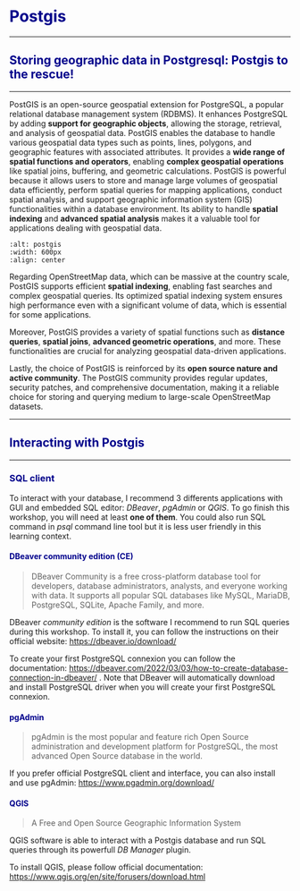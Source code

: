 # <span style="color:darkblue">Postgis<span>

------------
## <span style="color:darkblue">Storing geographic data in Postgresql: Postgis to the rescue!<span>
------------

PostGIS is an open-source geospatial extension for PostgreSQL, a popular relational database management system (RDBMS). 
It enhances PostgreSQL by adding __support for geographic objects__, allowing the storage, retrieval, and analysis of geospatial data. 
PostGIS enables the database to handle various geospatial data types such as points, lines, polygons, and geographic features with associated attributes. It provides a __wide range of spatial functions and operators__, enabling __complex geospatial operations__ like spatial joins, buffering, and geometric calculations. PostGIS is powerful because it allows users to store and manage large volumes of geospatial data efficiently, perform spatial queries for mapping applications, conduct spatial analysis, and support geographic information system (GIS) functionalities within a database environment. Its ability to handle __spatial indexing__ and __advanced spatial analysis__ makes it a valuable tool for applications dealing with geospatial data.

```{image} ./figures/postgis_logo.png
:alt: postgis
:width: 600px
:align: center
```

Regarding OpenStreetMap data, which can be massive at the country scale, PostGIS supports efficient __spatial indexing__, enabling fast searches and complex geospatial queries. Its optimized spatial indexing system ensures high performance even with a significant volume of data, which is essential for some applications.

Moreover, PostGIS provides a variety of spatial functions such as __distance queries__, __spatial joins__, __advanced geometric operations__, and more. These functionalities are crucial for analyzing geospatial data-driven applications.

Lastly, the choice of PostGIS is reinforced by its __open source nature and active community__. The PostGIS community provides regular updates, security patches, and comprehensive documentation, making it a reliable choice for storing and querying medium to large-scale OpenStreetMap datasets.


------------
## <span style="color:darkblue">Interacting with Postgis<span>
------------

### <span style="color:darkblue">SQL client<span>


To interact with your database, I recommend 3 differents applications with GUI and embedded SQL editor: _DBeaver_, _pgAdmin_ or _QGIS_. To go finish this workshop, you will need at least __one of them__. You could also run SQL command in _psql_ command line tool but it is less user friendly in this learning context. 

#### <span style="color:darkblue">DBeaver community edition (CE)<span>
> DBeaver Community is a free cross-platform database tool for developers, database administrators, analysts, and everyone working with data. It supports all popular SQL databases like MySQL, MariaDB, PostgreSQL, SQLite, Apache Family, and more.

DBeaver _community edition_ is the software I recommend to run SQL queries during this workshop. To install it, you can follow the instructions on their official website:
https://dbeaver.io/download/

To create your first PostgreSQL connexion you can follow the documentation: https://dbeaver.com/2022/03/03/how-to-create-database-connection-in-dbeaver/ . 
Note that DBeaver will automatically download and install PostgreSQL driver when you will create your first PostgreSQL connexion. 

#### <span style="color:darkblue">pgAdmin<span>
> pgAdmin is the most popular and feature rich Open Source administration and development platform for PostgreSQL, the most advanced Open Source database in the world. 

If you prefer official PostgreSQL client and interface, you can also install and use pgAdmin: https://www.pgadmin.org/download/


#### <span style="color:darkblue">QGIS<span>

> A Free and Open Source Geographic Information System 

QGIS software is able to interact with a Postgis database and run SQL queries through its powerfull _DB Manager_ plugin. 

To install QGIS, please follow official documentation:
https://www.qgis.org/en/site/forusers/download.html